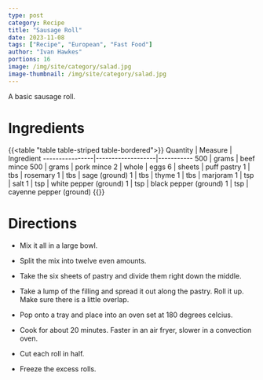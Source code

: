 ```yaml
---
type: post
category: Recipe
title: "Sausage Roll"
date: 2023-11-08
tags: ["Recipe", "European", "Fast Food"]
author: "Ivan Hawkes"
portions: 16
image: /img/site/category/salad.jpg
image-thumbnail: /img/site/category/salad.jpg
---
```


A basic sausage roll.
<!--more-->

# Ingredients

{{<table "table table-striped table-bordered">}}
Quantity        | Measure           | Ingredient
----------------|-------------------|-----------
500             | grams             | beef mince
500             | grams             | pork mince
2               | whole             | eggs
6               | sheets            | puff pastry
1               | tbs               | rosemary
1               | tbs               | sage (ground)
1               | tbs               | thyme
1               | tbs               | marjoram
1               | tsp               | salt
1               | tsp               | white pepper (ground)
1               | tsp               | black pepper (ground)
1               | tsp               | cayenne pepper (ground)
{{</table>}}

# Directions

* Mix it all in a large bowl.

* Split the mix into twelve even amounts.

* Take the six sheets of pastry and divide them right down the middle.

* Take a lump of the filling and spread it out along the pastry. Roll it up. Make sure there is a little overlap.

* Pop onto a tray and place into an oven set at 180 degrees celcius.

* Cook for about 20 minutes. Faster in an air fryer, slower in a convection oven.

* Cut each roll in half.

* Freeze the excess rolls.
